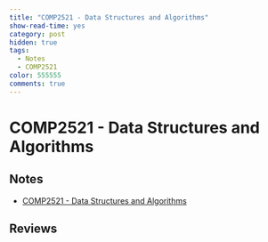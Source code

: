 ```yaml
---
title: "COMP2521 - Data Structures and Algorithms"
show-read-time: yes
category: post
hidden: true
tags:
  - Notes
  - COMP2521
color: 555555
comments: true
---
```


# COMP2521 - Data Structures and Algorithms

## Notes
-   <a href="https://pepper-field-528.notion.site/COMP2521-Data-Structures-and-Algorithms-d4d16e0f99a3426ab817015d2861ea7c">COMP2521 - Data Structures and Algorithms</a>

## Reviews